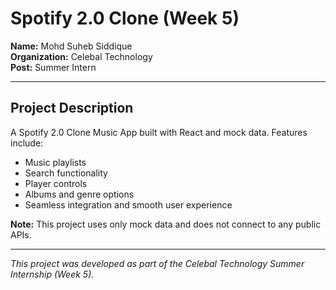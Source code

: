 # Spotify 2.0 Clone (Week 5)

**Name:** Mohd Suheb Siddique  
**Organization:** Celebal Technology  
**Post:** Summer Intern

---

## Project Description

A Spotify 2.0 Clone Music App built with React and mock data. Features include:
- Music playlists
- Search functionality
- Player controls
- Albums and genre options
- Seamless integration and smooth user experience

**Note:** This project uses only mock data and does not connect to any public APIs.

---

*This project was developed as part of the Celebal Technology Summer Internship (Week 5).*
